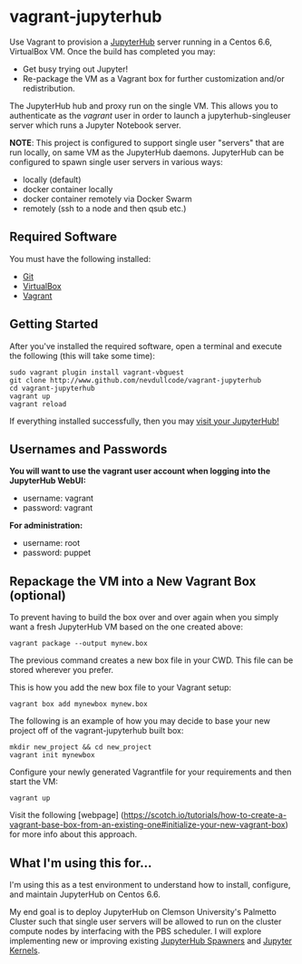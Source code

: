 # vagrant-jupyterhub
Use Vagrant to provision a [JupyterHub](https://github.com/jupyter/jupyterhub)
server running in a Centos 6.6, VirtualBox VM. Once the build has completed you
may:
* Get busy trying out Jupyter!
* Re-package the VM as a Vagrant box for further customization and/or redistribution.

The JupyterHub hub and proxy run on the single VM. This allows you to
authenticate as the *vagrant* user in order to launch a jupyterhub-singleuser
server which runs a Jupyter Notebook server.

**NOTE**: This project is configured to support single user "servers" that are
run locally, on same VM as the JupyterHub daemons. JupyterHub can be configured
to spawn single user servers in various ways:
* locally (default)
* docker container locally
* docker container remotely via Docker Swarm
* remotely (ssh to a node and then qsub etc.)

## Required Software
You must have the following installed:
* [Git](http://git-scm.com/)
* [VirtualBox](http://www.virtualbox.com)
* [Vagrant](http://www.vagrantup.com)

## Getting Started
After you've installed the required software, open a terminal and execute the
following (this will take some time):

```
sudo vagrant plugin install vagrant-vbguest
git clone http://www.github.com/nevdullcode/vagrant-jupyterhub
cd vagrant-jupyterhub
vagrant up
vagrant reload
```

If everything installed successfully, then you may [visit your JupyterHub!](http://localhost:8000/)

## Usernames and Passwords
**You will want to use the vagrant user account when logging into the JupyterHub WebUI:**

* username: vagrant
* password: vagrant

**For administration:**

* username: root
* password: puppet

## Repackage the VM into a New Vagrant Box (optional)
To prevent having to build the box over and over again when you simply want a fresh JupyterHub VM based on the one created above:

```
vagrant package --output mynew.box
```

The previous command creates a new box file in your CWD. This file can be stored wherever you prefer.

This is how you add the new box file to your Vagrant setup:

```
vagrant box add mynewbox mynew.box
```

The following is an example of how you may decide to base your new project off of the vagrant-jupyterhub built box:

```
mkdir new_project && cd new_project
vagrant init mynewbox
```

Configure your newly generated Vagrantfile for your requirements and then start the VM:

```
vagrant up
```

Visit the following [webpage] (https://scotch.io/tutorials/how-to-create-a-vagrant-base-box-from-an-existing-one#initialize-your-new-vagrant-box) for more info about this approach.

## What I'm using this for...
I'm using this as a test environment to understand how to install, configure, and maintain JupyterHub on Centos 6.6.

My end goal is to deploy JupyterHub on Clemson University's Palmetto Cluster
such that single user servers will be allowed to run on the cluster compute
nodes by interfacing with the PBS scheduler. I will explore implementing new or
improving existing [JupyterHub Spawners](https://github.com/jupyter/jupyterhub/wiki/Spawners)
and [Jupyter Kernels](https://github.com/ipython/ipython/wiki/IPython-kernels-for-other-languages).
